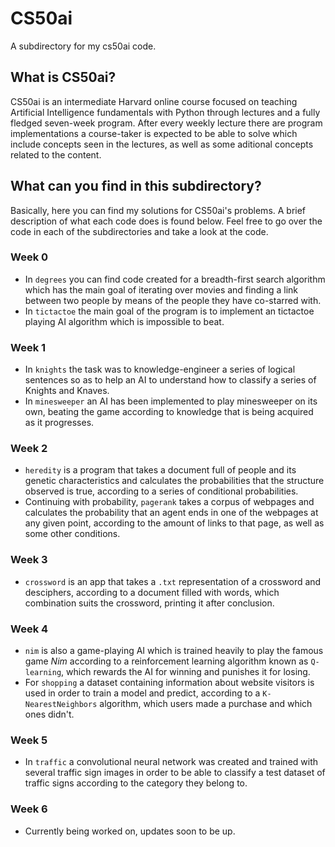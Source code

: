 # CS50ai
A subdirectory for my cs50ai code.

## What is CS50ai?
CS50ai is an intermediate Harvard online course focused on teaching Artificial Intelligence fundamentals with Python through lectures and a fully fledged seven-week program.
After every weekly lecture there are program implementations a course-taker is expected to be able to solve which include concepts seen in the lectures, as well as some aditional concepts related to the content.

## What can you find in this subdirectory?
Basically, here you can find my solutions for CS50ai's problems.
A brief description of what each code does is found below. Feel free to go over the code in each of the subdirectories and take a look at the code.

### Week 0
- In `degrees` you can find code created for a breadth-first search algorithm which has the main goal of iterating over movies and finding a link between two people by means of the people they have co-starred with. 
- In `tictactoe` the main goal of the program is to implement an tictactoe playing AI algorithm which is impossible to beat.
### Week 1
- In `knights` the task was to knowledge-engineer a series of logical sentences so as to help an AI to understand how to classify a series of Knights and Knaves.
- In `minesweeper` an AI has been implemented to play minesweeper on its own, beating the game according to knowledge that is being acquired as it progresses. 
### Week 2
- `heredity` is a program that takes a document full of people and its genetic characteristics and calculates the probabilities that the structure observed is true, according to a series of conditional probabilities.
- Continuing with probability, `pagerank` takes a corpus of webpages and calculates the probability that an agent ends in one of the webpages at any given point, according to the amount of links to that page, as well as some other conditions.
### Week 3
- `crossword` is an app that takes a `.txt` representation of a crossword and desciphers, according to a document filled with words, which combination suits the crossword, printing it after conclusion.
### Week 4
- `nim` is also a game-playing AI which is trained heavily to play the famous game *Nim* according to a reinforcement learning algorithm known as `Q-learning`,  which rewards the AI for winning and punishes it for losing.
- For `shopping` a dataset containing information about website visitors is used in order to train a model and predict, according to a `K-NearestNeighbors` algorithm, which users made a purchase and which ones didn't.
### Week 5
- In `traffic` a convolutional neural network was created and trained with several traffic sign images in order to be able to classify a test dataset of traffic signs according to the category they belong to.

### Week 6
- Currently being worked on, updates soon to be up.
